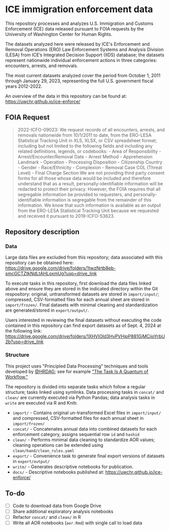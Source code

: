 # ICE immigration enforcement data

This repository processes and analyzes U.S. Immigration and Customs Enforcement (ICE) data released pursuant to FOIA requests by the University of Washington Center for Human Rights.

The datasets analyzed here were released by ICE's Enforcement and Removal Operations (ERO) Law Enforcement Systems and Analysis Division (LESA) from ICE’s Integrated Decision Support (IIDS) database; the datasets represent nationwide individual enforcement actions in three categories: encounters, arrests, and removals.

The most current datasets analyzed cover the period from October 1, 2011 through January 29, 2023, representing the full U.S. government fiscal years 2012-2022.

An overview of the data in this repository can be found at: https://uwchr.github.io/ice-enforce/

## FOIA Request

> 2022-ICFO-09023: We request records of all encounters, arrests, and removals nationwide from 10/1/2011 to date, from the ERO-LESA Statistical Tracking Unit in XLS, XLSX, or CSV spreadsheet format; including but not limited to the following fields and including any related definitions, legends, or codebooks: - Area of Responsibility - Arrest/Encounter/Removal Date - Arrest Method - Apprehension Landmark - Operation - Processing Disposition - Citizenship Country - Gender - Race/Ethnicity - Complexion - Removal Case COL (Threat Level) - Final Charge Section We are not providing third party consent forms for all those whose data would be included and therefore understand that as a result, personally-identifiable information will be redacted to protect their privacy. However, the FOIA requires that all segregable information be provided to requesters, and personally-identifiable information is segregable from the remainder of this information. We know that such information is available as an output from the ERO-LESA Statistical Tracking Unit because we requested and received it pursuant to 2019-ICFO-53623.

## Repository description

### Data

Large data files are excluded from this repository; data associated with this repository can be obtained here: https://drive.google.com/drive/folders/1twzNrtb8eb-smcGCTZtkNdLtAHLoxmUg?usp=drive_link

To execute tasks in this repository, first download the data files linked above and ensure they are stored in the indicated directory within the Git respository: original, untransformed datasets are stored in `import/input/`; compressed, CSV-formatted files for each annual sheet are stored in `import/frozen/`. Final datasets with minimal cleaning and standardization are generated/stored in `export/output/`.

Users interested in reviewing the final datasets without executing the code contained in this repository can find export datasets as of Sept. 4, 2024 at the following link: https://drive.google.com/drive/folders/1XHVIOld3HvPVHipP881GjMCiioYrbU2b?usp=drive_link

### Structure

This project uses "Principled Data Processing" techniques and tools developed by [@HRDAG](https://github.com/HRDAG); see for example ["The Task Is A Quantum of Workflow."](https://hrdag.org/2016/06/14/the-task-is-a-quantum-of-workflow/)

The repository is divided into separate tasks which follow a regular structure; tasks linked using symlinks. Data processing tasks in `concat/` and `clean/` are currently executed via Python Pandas; data analysis tasks in `write` are executed via R and Knitr.

- `import/` - Contains original un-transformed Excel files in `import/input/` and compressed, CSV-formatted files for each annual sheet in `import/frozen/`
- `concat/` - Concatenates annual data into combined datasets for each enforcement category, assigns sequential row `id` and `hashid`
- `clean/` - Performs minimal data cleaning to standardize AOR values; cleaning operations can be extended using `clean/hand/clean_rules.yaml`
- `export/` - Convenience task to generate final export versions of datasets in `export/output/`
- `write/` - Generates descriptive notebooks for publication.
- `docs/` - Descriptive notebooks published at: https://uwchr.github.io/ice-enforce/

## To-do

- [ ] Code to download data from Google Drive
- [ ] Share additional exploratory analysis notebooks
- [ ] Refactor `concat/` and `clean/` in R
- [ ] Write all AOR notebooks (`aor.Rmd`) with single call to load data
